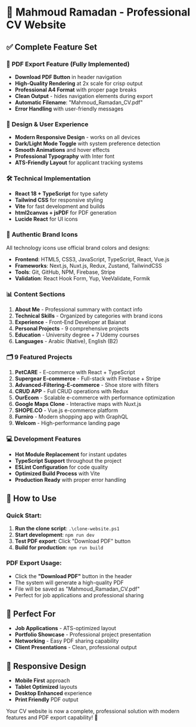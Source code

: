 # 🚀 Mahmoud Ramadan - Professional CV Website

## ✅ Complete Feature Set

### 📄 **PDF Export Feature** (Fully Implemented)
- **Download PDF Button** in header navigation
- **High-Quality Rendering** at 2x scale for crisp output
- **Professional A4 Format** with proper page breaks
- **Clean Output** - hides navigation elements during export
- **Automatic Filename**: "Mahmoud_Ramadan_CV.pdf"
- **Error Handling** with user-friendly messages

### 🎨 **Design & User Experience**
- **Modern Responsive Design** - works on all devices
- **Dark/Light Mode Toggle** with system preference detection
- **Smooth Animations** and hover effects
- **Professional Typography** with Inter font
- **ATS-Friendly Layout** for applicant tracking systems

### 🛠️ **Technical Implementation**
- **React 18 + TypeScript** for type safety
- **Tailwind CSS** for responsive styling
- **Vite** for fast development and builds
- **html2canvas + jsPDF** for PDF generation
- **Lucide React** for UI icons

### 🏢 **Authentic Brand Icons**
All technology icons use official brand colors and designs:
- **Frontend**: HTML5, CSS3, JavaScript, TypeScript, React, Vue.js
- **Frameworks**: Next.js, Nuxt.js, Redux, Zustand, TailwindCSS
- **Tools**: Git, GitHub, NPM, Firebase, Stripe
- **Validation**: React Hook Form, Yup, VeeValidate, Formik

### 📊 **Content Sections**
1. **About Me** - Professional summary with contact info
2. **Technical Skills** - Organized by categories with brand icons
3. **Experience** - Front-End Developer at Baianat
4. **Personal Projects** - 9 comprehensive projects
5. **Education** - University degree + 7 Udemy courses
6. **Languages** - Arabic (Native), English (B2)

### 🗂️ **9 Featured Projects**
1. **PetCARE** - E-commerce with React + TypeScript
2. **Supergear E-commerce** - Full-stack with Firebase + Stripe
3. **Advanced-Filtering-E-commerce** - Shoe store with filters
4. **CRUD APP** - Full CRUD operations with Redux
5. **OurEcom** - Scalable e-commerce with performance optimization
6. **Google Maps Clone** - Interactive maps with Nuxt.js
7. **SHOPE.CO** - Vue.js e-commerce platform
8. **Furniro** - Modern shopping app with GraphQL
9. **Welcom** - High-performance landing page

### 💻 **Development Features**
- **Hot Module Replacement** for instant updates
- **TypeScript Support** throughout the project
- **ESLint Configuration** for code quality
- **Optimized Build Process** with Vite
- **Production Ready** with proper error handling

## 🔧 **How to Use**

### Quick Start:
1. **Run the clone script**: `.\clone-website.ps1`
2. **Start development**: `npm run dev`
3. **Test PDF export**: Click "Download PDF" button
4. **Build for production**: `npm run build`

### PDF Export Usage:
- Click the **"Download PDF"** button in the header
- The system will generate a high-quality PDF
- File will be saved as "Mahmoud_Ramadan_CV.pdf"
- Perfect for job applications and professional sharing

## 🎯 **Perfect For**
- **Job Applications** - ATS-optimized layout
- **Portfolio Showcase** - Professional project presentation
- **Networking** - Easy PDF sharing capability
- **Client Presentations** - Clean, professional output

## 📱 **Responsive Design**
- **Mobile First** approach
- **Tablet Optimized** layouts
- **Desktop Enhanced** experience
- **Print Friendly** PDF output

Your CV website is now a complete, professional solution with modern features and PDF export capability! 🌟